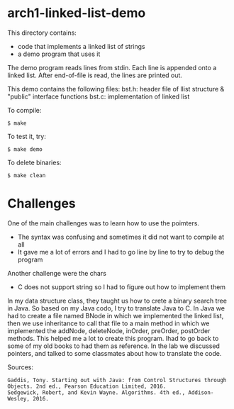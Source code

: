 # arch1-linked-list-demo

This directory contains:
* code that implements a linked list of strings 
* a demo program that uses it

The demo program reads lines from stdin.
Each line is appended onto a linked list.
After end-of-file is read, the lines are printed out.

This demo contains the following files:
 bst.h: header file of llist structure & "public" interface functions
 bst.c: implementation of linked list
 

To compile:
~~~
$ make
~~~

To test it, try:
~~~
$ make demo
~~~

To delete binaries:
~~~
$ make clean
~~~

# Challenges #

 One of the main challenges was to learn how to use the poimters.
  - The syntax was confusing and sometimes it did not want to compile at all
  - It gave me a lot of errors and I had to go line by line to try to debug the program

Another challenge were the chars
  - C does not support string so I had to figure out how to implement them

  In my data structure class, they taught us how to crete a binary search tree in Java. So based on my Java codo,
I try to translate Java to C. In Java we had to create a file named BNode in which we implemented the linked list, then we
use inheritance to call that file to a main method in which we implemented the addNode, deleteNode, inOrder, preOrder, postOrder methods.
This helped me a lot to create this program. Ihad to go back to some of my old books to had them as reference. In the lab we discussed pointers,
and talked to some classmates about how to translate the code.


Sources:

	Gaddis, Tony. Starting out with Java: from Control Structures through Objects. 2nd ed., Pearson Education Limited, 2016.
	Sedgewick, Robert, and Kevin Wayne. Algorithms. 4th ed., Addison-Wesley, 2016.
